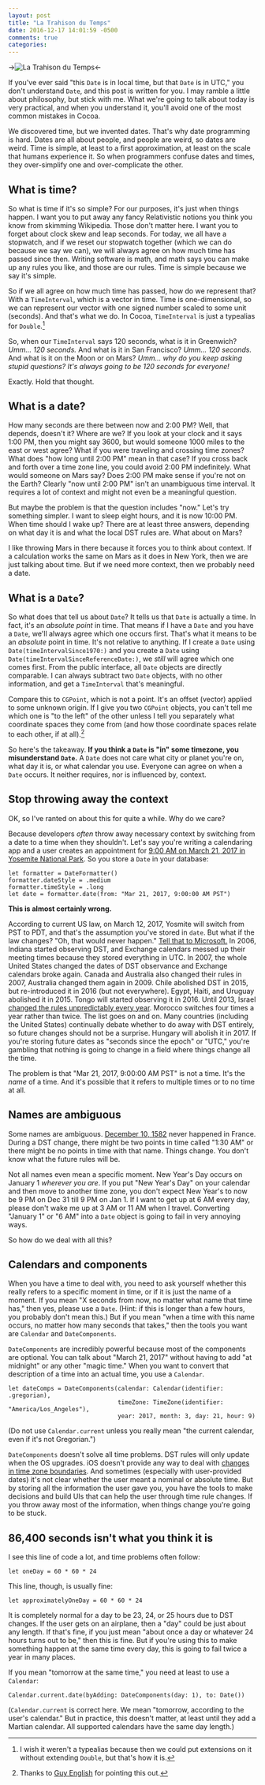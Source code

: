 ```yaml
---
layout: post
title: "La Trahison du Temps"
date: 2016-12-17 14:01:59 -0500
comments: true
categories:
---
```


->![La Trahison du Temps](/images/trahison.png)<-
<!-- more -->

If you've ever said "this `Date` is in local time, but that `Date` is in UTC," you don't understand `Date`, and this post is written for you. I may ramble a little about philosophy, but stick with me. What we're going to talk about today is very practical, and when you understand it, you'll avoid one of the most common mistakes in Cocoa.

We discovered time, but we invented dates. That's why date programming is hard. Dates are all about people, and people are weird, so dates are weird. Time is simple, at least to a first approximation, at least on the scale that humans experience it. So when programmers confuse dates and times, they over-simplify one and over-complicate the other.

## What is time?

So what is time if it's so simple? For our purposes, it's just when things happen. I want you to put away any fancy Relativistic notions you think you know from skimming Wikipedia. Those don't matter here. I want you to forget about clock skew and leap seconds. For today, we all have a stopwatch, and if we reset our stopwatch together (which we can do because we say we can), we will always agree on how much time has passed since then. Writing software is math, and math says you can make up any rules you like, and those are our rules. Time is simple because we say it's simple.

So if we all agree on how much time has passed, how do we represent that? With a `TimeInterval`, which is a vector in time. Time is one-dimensional, so we can represent our vector with one signed number scaled to some unit (seconds). And that's what we do. In Cocoa, `TimeInterval` is just a typealias for `Double`.[^double]

[^double]: I wish it weren't a typealias because then we could put extensions on it without extending `Double`, but that's how it is.

So, when our `TimeInterval` says 120 seconds, what is it in Greenwich? *Umm… 120 seconds.* And what is it in San Francisco? *Umm… 120 seconds.* And what is it on the Moon or on Mars? *Umm… why do you keep asking stupid questions? It's always going to be 120 seconds for everyone!*

Exactly. Hold that thought.

## What is a date?

How many seconds are there between now and 2:00 PM? Well, that depends, doesn't it? Where are we? If you look at your clock and it says 1:00 PM, then you might say 3600, but would someone 1000 miles to the east or west agree? What if you were traveling and crossing time zones? What does "how long until 2:00 PM" mean in that case? If you cross back and forth over a time zone line, you could avoid 2:00 PM indefinitely. What would someone on Mars say? Does 2:00 PM make sense if you're not on the Earth? Clearly "now until 2:00 PM" isn't an unambiguous time interval. It requires a lot of context and might not even be a meaningful question.

But maybe the problem is that the question includes "now." Let's try something simpler. I want to sleep eight hours, and it is now 10:00 PM. When time should I wake up? There are at least three answers, depending on what day it is and what the local DST rules are. What about on Mars?

I like throwing Mars in there because it forces you to think about context. If a calculation works the same on Mars as it does in New York, then we are just talking about time. But if we need more context, then we probably need a date.

## What is a `Date`?

So what does that tell us about `Date`? It tells us that `Date` is actually a time. In fact, it's an *absolute point* in time. That means if I have a `Date` and you have a `Date`, we'll always agree which one occurs first. That's what it means to be an *absolute* point in time. It's not relative to anything. If I create a `Date` using `Date(timeIntervalSince1970:)` and you create a `Date` using `Date(timeIntervalSinceReferenceDate:)`, we *still* will agree which one comes first. From the public interface, all `Date` objects are directly comparable. I can always subtract two `Date` objects, with no other information, and get a `TimeInterval` that's meaningful.

Compare this to `CGPoint`, which is not a point. It's an offset (vector) applied to some unknown origin. If I give you two `CGPoint` objects, you can't tell me which one is "to the left" of the other unless I tell you separately what coordinate spaces they come from (and how those coordinate spaces relate to each other, if at all).[^gte]

So here's the takeaway. **If you think a `Date` is "in" some timezone, you misunderstand `Date`.** A `Date` does not care what city or planet you're on, what day it is, or what calendar you use. Everyone can agree on when a `Date` occurs. It neither requires, nor is influenced by, context.

[^gte]: Thanks to [Guy English](https://twitter.com/gte/status/809541556097130496) for pointing this out.

## Stop throwing away the context

OK, so I've ranted on about this for quite a while. Why do we care?

Because developers *often* throw away necessary context by switching from a date to a time when they shouldn't. Let's say you're writing a calendaring app and a user creates an appointment for [9:00 AM on March 21, 2017 in Yosemite National Park](http://cocoaconf.com/yosemite). So you store a `Date` in your database:

    let formatter = DateFormatter()
    formatter.dateStyle = .medium
    formatter.timeStyle = .long
    let date = formatter.date(from: "Mar 21, 2017, 9:00:00 AM PST")

**This is almost certainly wrong.**

According to current US law, on March 12, 2017, Yosmite will switch from PST to PDT, and that's the assumption you've stored in `date`. But what if the law changes? "Oh, that would never happen." [Tell that to Microsoft.](https://kb.iu.edu/d/atrm) In 2006, Indiana started observing DST, and Exchange calendars messed up their meeting times because they stored everything in UTC. In 2007, the whole United States changed the dates of DST observance and Exchange calendars broke again. Canada and Australia also changed their rules in 2007, Australia changed them again in 2009. Chile abolished DST in 2015, but re-introduced it in 2016 (but not everywhere). Egypt, Haiti, and Uruguay abolished it in 2015. Tongo will started observing it in 2016. Until 2013, Israel [changed the rules unpredictably every year](https://en.wikipedia.org/wiki/Israel_Summer_Time#2005.E2.80.932012). Morocco switches four times a year rather than twice. The list goes on and on. Many countries (including the United States) continually debate whether to do away with DST entirely, so future changes should not be a surprise. Hungary will abolish it in 2017. If you're storing future dates as "seconds since the epoch" or "UTC," you're gambling that nothing is going to change in a field where things change all the time.

The problem is that "Mar 21, 2017, 9:00:00 AM PST" is not a time. It's the *name* of a time. And it's possible that it refers to multiple times or to no time at all.

## Names are ambiguous

Some names are ambiguous. [December 10, 1582](https://en.wikipedia.org/wiki/Adoption_of_the_Gregorian_calendar) never happened in France. During a DST change, there might be two points in time called "1:30 AM" or there might be no points in time with that name. Things change. You don't know what the future rules will be.

Not all names even mean a specific moment. New Year's Day occurs on January 1 *wherever you are*. If you put "New Year's Day" on your calendar and then move to another time zone, you don't expect New Year's to now be 9 PM on Dec 31 till 9 PM on Jan 1. If I want to get up at 6 AM every day, please don't wake me up at 3 AM or 11 AM when I travel. Converting "January 1" or "6 AM" into a `Date` object is going to fail in very annoying ways.

So how do we deal with all this?

## Calendars and components

When you have a time to deal with, you need to ask yourself whether this really refers to a specific moment in time, or if it is just the name of a moment. If you mean "X seconds from now, no matter what name that time has," then yes, please use a `Date`. (Hint: if this is longer than a few hours, you probably don't mean this.) But if you mean "when a time with this name occurs, no matter how many seconds that takes," then the tools you want are `Calendar` and `DateComponents`.

`DateComponents` are incredibly powerful because most of the components are optional. You can talk about "March 21, 2017" without having to add "at midnight" or any other "magic time." When you want to convert that description of a time into an actual time, you use a `Calendar`.

    let dateComps = DateComponents(calendar: Calendar(identifier: .gregorian),
                                   timeZone: TimeZone(identifier: "America/Los_Angeles"),
                                   year: 2017, month: 3, day: 21, hour: 9)

(Do not use `Calendar.current` unless you really mean "the current calendar, even if it's not Gregorian.")

`DateComponents` doesn't solve all time problems. DST rules will only update when the OS upgrades. iOS doesn't provide any way to deal with [changes in time zone boundaries](https://www.federalregister.gov/documents/2010/09/29/2010-24376/relocation-of-standard-time-zone-boundary-in-the-state-of-north-dakota-mercer-county). And sometimes (especially with user-provided dates) it's not clear whether the user meant a nominal or absolute time. But by storing all the information the user gave you, you have the tools to make decisions and build UIs that can help the user through time rule changes. If you throw away most of the information, when things change you're going to be stuck.

## 86,400 seconds isn't what you think it is

I see this line of code a lot, and time problems often follow:

    let oneDay = 60 * 60 * 24

This line, though, is usually fine:

    let approximatelyOneDay = 60 * 60 * 24

It is completely normal for a day to be 23, 24, or 25 hours due to DST changes. If the user gets on an airplane, then a "day" could be just about any length. If that's fine, if you just mean "about once a day or whatever 24 hours turns out to be," then this is fine. But if you're using this to make something happen at the same time every day, this is going to fail twice a year in many places.

If you mean "tomorrow at the same time," you need at least to use a `Calendar`:

    Calendar.current.date(byAdding: DateComponents(day: 1), to: Date())

(`Calendar.current` is correct here. We mean "tomorrow, according to the user's calendar." But in practice, this doesn't matter, at least until they add a Martian calendar. All supported calendars have the same day length.)
